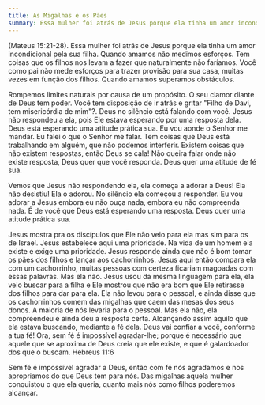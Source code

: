 ```yaml
---
title: As Migalhas e os Pães
summary: Essa mulher foi atrás de Jesus porque ela tinha um amor incondicional pela sua fi...
---
```


(Mateus 15:21-28). Essa mulher foi atrás de Jesus porque ela tinha um amor incondicional pela sua filha. Quando amamos não medimos esforços. Tem coisas que os filhos nos levam a fazer que naturalmente não faríamos. Você como pai não mede esforços para trazer provisão para sua casa, muitas vezes em função dos filhos. Quando amamos superamos obstáculos.

Rompemos limites naturais por causa de um propósito. O seu clamor diante de Deus tem poder. Você tem disposição de ir atrás e gritar "Filho de Davi, tem misericórdia de mim"?. Deus no silêncio está falando com você. Jesus não respondeu a ela, pois Ele estava esperando por uma resposta dela. Deus está esperando uma atitude prática sua. Eu vou aonde o Senhor me mandar. Eu falei o que o Senhor me falar. Tem coisas que Deus está trabalhando em alguém, que não podemos interferir. Existem coisas que não existem respostas, então Deus se cala! Não queira falar onde não existe resposta, Deus quer que você responda. Deus quer uma atitude de fé sua.

Vemos que Jesus não respondendo ela, ela começa a adorar a Deus! Ela não desistiu! Ela o adorou. No silêncio ela começou a responder. Eu vou adorar a Jesus embora eu não ouça nada, embora eu não compreenda nada. É de você que Deus está esperando uma resposta. Deus quer uma atitude prática sua.

Jesus mostra pra os discípulos que Ele não veio para ela mas sim para os de Israel. Jesus estabelece aqui uma prioridade. Na vida de um homem ela existe e exige uma prioridade. Jesus responde ainda que não é bom tomar os pães dos filhos e lançar aos cachorrinhos. Jesus aqui então compara ela com um cachorrinho, muitas pessoas com certeza ficariam magoadas com essas palavras. Mas ela não. Jesus usou da mesma linguagem para ela, ela veio buscar para a filha e Ele mostrou que não era bom que Ele retirasse dos filhos para dar para ela. Ela não levou para o pessoal, e ainda disse que os cachorrinhos comem das migalhas que caem das mesas dos seus donos. A maioria de nós levaria para o pessoal. Mas ela não, ela compreendeu e ainda deu a resposta certa. Alcançando assim aquilo que ela estava buscando, mediante a fé dela. Deus vai confiar a você, conforme a tua fé! Ora, sem fé é impossível agradar-lhe; porque é necessário que aquele que se aproxima de Deus creia que ele existe, e que é galardoador dos que o buscam. Hebreus 11:6

Sem fé é impossível agradar a Deus, então com fé nós agradamos e nos apropriamos do que Deus tem para nós. Das migalhas aquela mulher conquistou o que ela queria, quanto mais nós como filhos poderemos alcançar.
